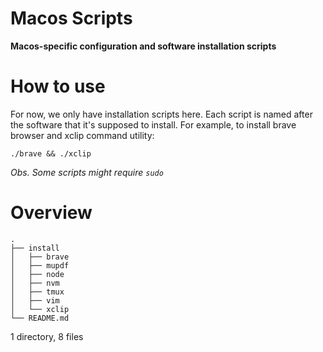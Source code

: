 # Macos Scripts

**Macos-specific configuration and software installation scripts**

# How to use

For now, we only have installation scripts here. Each script is named after the
software that it's supposed to install. For example, to install brave browser
and xclip command utility:

``./brave && ./xclip``

*Obs. Some scripts might require ``sudo``*

# Overview
```
.
├── install
│   ├── brave
│   ├── mupdf
│   ├── node
│   ├── nvm
│   ├── tmux
│   ├── vim
│   └── xclip
└── README.md
```
1 directory, 8 files
